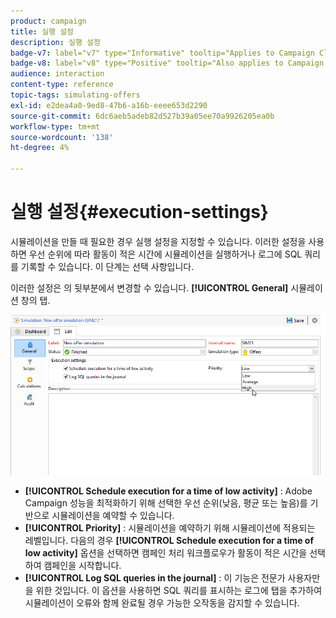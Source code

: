 ```yaml
---
product: campaign
title: 실행 설정
description: 실행 설정
badge-v7: label="v7" type="Informative" tooltip="Applies to Campaign Classic v7"
badge-v8: label="v8" type="Positive" tooltip="Also applies to Campaign v8"
audience: interaction
content-type: reference
topic-tags: simulating-offers
exl-id: e2dea4a0-9ed8-47b6-a16b-eeee653d2290
source-git-commit: 6dc6aeb5adeb82d527b39a05ee70a9926205ea0b
workflow-type: tm+mt
source-wordcount: '138'
ht-degree: 4%

---
```


# 실행 설정{#execution-settings}



시뮬레이션을 만들 때 필요한 경우 실행 설정을 지정할 수 있습니다. 이러한 설정을 사용하면 우선 순위에 따라 활동이 적은 시간에 시뮬레이션을 실행하거나 로그에 SQL 쿼리를 기록할 수 있습니다. 이 단계는 선택 사항입니다.

이러한 설정은 의 뒷부분에서 변경할 수 있습니다. **[!UICONTROL General]** 시뮬레이션 창의 탭.

![](assets/offer_simulation_008.png)

* **[!UICONTROL Schedule execution for a time of low activity]** : Adobe Campaign 성능을 최적화하기 위해 선택한 우선 순위(낮음, 평균 또는 높음)를 기반으로 시뮬레이션을 예약할 수 있습니다.
* **[!UICONTROL Priority]** : 시뮬레이션을 예약하기 위해 시뮬레이션에 적용되는 레벨입니다. 다음의 경우 **[!UICONTROL Schedule execution for a time of low activity]** 옵션을 선택하면 캠페인 처리 워크플로우가 활동이 적은 시간을 선택하여 캠페인을 시작합니다.
* **[!UICONTROL Log SQL queries in the journal]** : 이 기능은 전문가 사용자만을 위한 것입니다. 이 옵션을 사용하면 SQL 쿼리를 표시하는 로그에 탭을 추가하여 시뮬레이션이 오류와 함께 완료될 경우 가능한 오작동을 감지할 수 있습니다.
